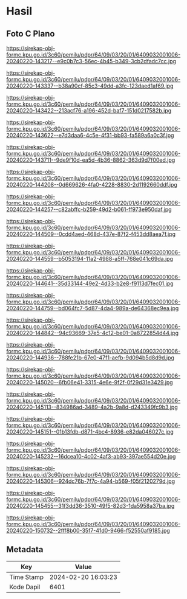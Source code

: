 # Hasil

## Foto C Plano

https://sirekap-obj-formc.kpu.go.id/3c60/pemilu/pdpr/64/09/03/20/01/6409032001006-20240220-143217--e9c0b7c3-56ec-4b45-b349-3cb2dfadc7cc.jpg

https://sirekap-obj-formc.kpu.go.id/3c60/pemilu/pdpr/64/09/03/20/01/6409032001006-20240220-143337--b38a90cf-85c3-49dd-a3fc-123daed1af69.jpg

https://sirekap-obj-formc.kpu.go.id/3c60/pemilu/pdpr/64/09/03/20/01/6409032001006-20240220-143422--213acf76-a196-452d-baf7-151d0217582b.jpg

https://sirekap-obj-formc.kpu.go.id/3c60/pemilu/pdpr/64/09/03/20/01/6409032001006-20240220-143622--e7d3daa6-4c5e-4f31-bb93-fa589a6a0c3f.jpg

https://sirekap-obj-formc.kpu.go.id/3c60/pemilu/pdpr/64/09/03/20/01/6409032001006-20240220-143711--9de9f10d-ea5d-4b36-8862-363d9d7f00ed.jpg

https://sirekap-obj-formc.kpu.go.id/3c60/pemilu/pdpr/64/09/03/20/01/6409032001006-20240220-144208--0d669626-4fa0-4228-8830-2d1192660ddf.jpg

https://sirekap-obj-formc.kpu.go.id/3c60/pemilu/pdpr/64/09/03/20/01/6409032001006-20240220-144257--c82abffc-b259-49d2-b061-ff973e950daf.jpg

https://sirekap-obj-formc.kpu.go.id/3c60/pemilu/pdpr/64/09/03/20/01/6409032001006-20240220-144509--0cdd4aed-468d-437e-87f2-f453dd8aea7f.jpg

https://sirekap-obj-formc.kpu.go.id/3c60/pemilu/pdpr/64/09/03/20/01/6409032001006-20240220-144559--b5053194-11a2-4988-a5ff-768e041c69da.jpg

https://sirekap-obj-formc.kpu.go.id/3c60/pemilu/pdpr/64/09/03/20/01/6409032001006-20240220-144641--35d33144-49e2-4d33-b2e8-f9113d7fec01.jpg

https://sirekap-obj-formc.kpu.go.id/3c60/pemilu/pdpr/64/09/03/20/01/6409032001006-20240220-144759--bd064fc7-5d87-4da4-989a-de64368ec9ea.jpg

https://sirekap-obj-formc.kpu.go.id/3c60/pemilu/pdpr/64/09/03/20/01/6409032001006-20240220-144842--94c93669-37e5-4c12-be01-0a8722854d44.jpg

https://sirekap-obj-formc.kpu.go.id/3c60/pemilu/pdpr/64/09/03/20/01/6409032001006-20240220-144936--788fe21b-67e0-47f1-aefb-9d094b5d8d9d.jpg

https://sirekap-obj-formc.kpu.go.id/3c60/pemilu/pdpr/64/09/03/20/01/6409032001006-20240220-145020--6fb06e41-3315-4e6e-9f2f-0f29d31e3429.jpg

https://sirekap-obj-formc.kpu.go.id/3c60/pemilu/pdpr/64/09/03/20/01/6409032001006-20240220-145113--834986ad-3489-4a2b-9a8d-d243349fc9b3.jpg

https://sirekap-obj-formc.kpu.go.id/3c60/pemilu/pdpr/64/09/03/20/01/6409032001006-20240220-145151--01b13fdb-d871-4bc4-8936-e82da046027c.jpg

https://sirekap-obj-formc.kpu.go.id/3c60/pemilu/pdpr/64/09/03/20/01/6409032001006-20240220-145232--16dcea10-4c02-4af3-ab93-397ae554d20e.jpg

https://sirekap-obj-formc.kpu.go.id/3c60/pemilu/pdpr/64/09/03/20/01/6409032001006-20240220-145306--924dc76b-7f7c-4a94-b569-f05f2120279d.jpg

https://sirekap-obj-formc.kpu.go.id/3c60/pemilu/pdpr/64/09/03/20/01/6409032001006-20240220-145455--31f3dd36-3510-49f5-82d3-1da5958a37ba.jpg

https://sirekap-obj-formc.kpu.go.id/3c60/pemilu/pdpr/64/09/03/20/01/6409032001006-20240220-150732--2fff8b00-35f7-41d0-9466-f52550af9185.jpg


## Metadata

| Key        | Value               |
| ---------- | ------------------- |
| Time Stamp | 2024-02-20 16:03:23 |
| Kode Dapil | 6401                |



